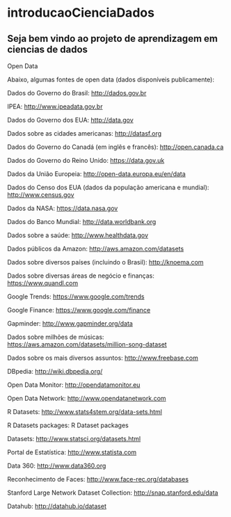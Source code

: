 # introducaoCienciaDados

## Seja bem vindo ao projeto de aprendizagem em ciencias de dados

Open Data

Abaixo, algumas fontes de open data (dados disponíveis publicamente):

Dados do Governo do Brasil: http://dados.gov.br

IPEA: http://www.ipeadata.gov.br

Dados do Governo dos EUA: http://data.gov

Dados sobre as cidades americanas: http://datasf.org

Dados do Governo do Canadá (em inglês e francês): http://open.canada.ca

Dados do Governo do Reino Unido: https://data.gov.uk

Dados da União Europeia: http://open-data.europa.eu/en/data

Dados do Censo dos EUA (dados da população americana e mundial): http://www.census.gov

Dados da NASA: https://data.nasa.gov

Dados do Banco Mundial: http://data.worldbank.org

Dados sobre a saúde: http://www.healthdata.gov

Dados públicos da Amazon: http://aws.amazon.com/datasets

Dados sobre diversos países (incluindo o Brasil): http://knoema.com

Dados sobre diversas áreas de negócio e finanças: https://www.quandl.com

Google Trends: https://www.google.com/trends

Google Finance: https://www.google.com/finance

Gapminder: http://www.gapminder.org/data

Dados sobre milhões de músicas: https://aws.amazon.com/datasets/million-song-dataset

Dados sobre os mais diversos assuntos: http://www.freebase.com

DBpedia: http://wiki.dbpedia.org/

Open Data Monitor: http://opendatamonitor.eu

Open Data Network: http://www.opendatanetwork.com

R Datasets: http://www.stats4stem.org/data-sets.html

R Datasets packages: R Dataset packages

Datasets: http://www.statsci.org/datasets.html

Portal de Estatística: http://www.statista.com

Data 360: http://www.data360.org

Reconhecimento de Faces: http://www.face-rec.org/databases

Stanford Large Network Dataset Collection: http://snap.stanford.edu/data

Datahub: http://datahub.io/dataset